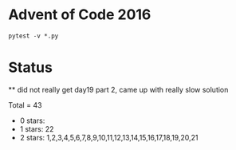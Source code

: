 Advent of Code 2016
===================

```pytest -v *.py```

Status
======

** did not really get day19 part 2, came up with really slow solution

Total = 43

- 0 stars: 
- 1 stars: 22 
- 2 stars: 1,2,3,4,5,6,7,8,9,10,11,12,13,14,15,16,17,18,19,20,21
